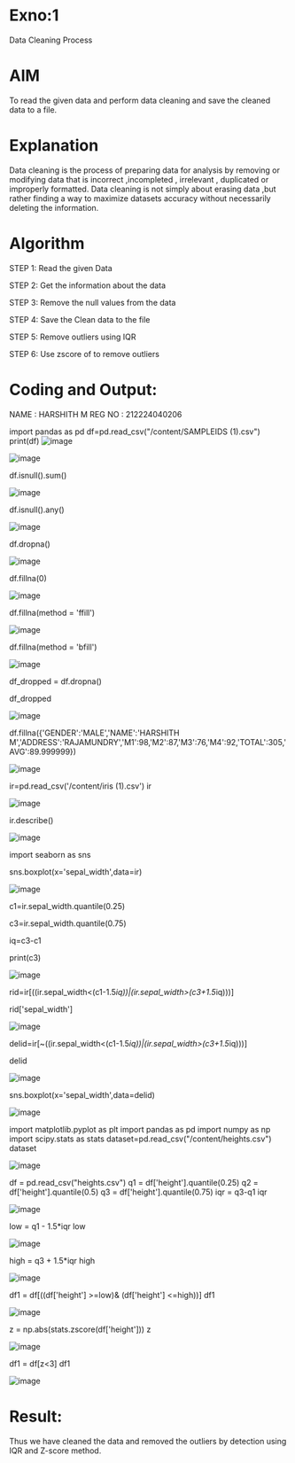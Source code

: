 # Exno:1
Data Cleaning Process

# AIM
To read the given data and perform data cleaning and save the cleaned data to a file.

# Explanation
Data cleaning is the process of preparing data for analysis by removing or modifying data that is incorrect ,incompleted , irrelevant , duplicated or improperly formatted. Data cleaning is not simply about erasing data ,but rather finding a way to maximize datasets accuracy without necessarily deleting the information.

# Algorithm
STEP 1: Read the given Data

STEP 2: Get the information about the data

STEP 3: Remove the null values from the data

STEP 4: Save the Clean data to the file

STEP 5: Remove outliers using IQR

STEP 6: Use zscore of to remove outliers

# Coding and Output:
NAME : HARSHITH M
REG NO : 212224040206


import pandas as pd
df=pd.read_csv("/content/SAMPLEIDS (1).csv")
print(df)
![image](https://github.com/user-attachments/assets/d2f1a436-66c8-4128-8c89-6a41dff6c306)

![image](https://github.com/user-attachments/assets/ed136448-80c3-43b6-a19e-12ba2d8e7a02)

df.isnull().sum()

![image](https://github.com/user-attachments/assets/3be521c4-3d3d-4ab0-8827-454050c2d7da)

df.isnull().any()

![image](https://github.com/user-attachments/assets/75105c83-dd70-434b-bf01-9163f5b9f9a4)

df.dropna()

![image](https://github.com/user-attachments/assets/a37bf9ef-6d18-4e26-8cf4-c6a3d9e85c20)

df.fillna(0)

![image](https://github.com/user-attachments/assets/20038ff3-8965-4877-815d-fcbe7ea22c4a)

df.fillna(method = 'ffill')

![image](https://github.com/user-attachments/assets/4975d77d-2425-440a-8465-c67b11ca2175)

df.fillna(method = 'bfill')

![image](https://github.com/user-attachments/assets/9485c4d3-ef99-426d-8fdb-01fb0bc55cef)

df_dropped = df.dropna()

df_dropped

![image](https://github.com/user-attachments/assets/d096a5f2-89cb-4c10-98bc-480d68150ebc)

df.fillna({'GENDER':'MALE','NAME':'HARSHITH M','ADDRESS':'RAJAMUNDRY','M1':98,'M2':87,'M3':76,'M4':92,'TOTAL':305,'AVG':89.999999})

![image](https://github.com/user-attachments/assets/5683420d-8ef4-49bd-ae7d-055e5946a726)

ir=pd.read_csv('/content/iris (1).csv')
ir

![image](https://github.com/user-attachments/assets/cecef106-4291-4497-803a-33fdac38add7)

ir.describe()

![image](https://github.com/user-attachments/assets/4a65cb4d-a1b7-4f4f-94aa-c8d5098d6cc3)

import seaborn as sns

sns.boxplot(x='sepal_width',data=ir)

![image](https://github.com/user-attachments/assets/4c355ce0-db5f-4965-8d4d-74b14187aff1)

c1=ir.sepal_width.quantile(0.25)

c3=ir.sepal_width.quantile(0.75)

iq=c3-c1

print(c3)

![image](https://github.com/user-attachments/assets/cb80d3f8-3267-4748-8743-00a30060f0fe)

rid=ir[((ir.sepal_width<(c1-1.5*iq))|(ir.sepal_width>(c3+1.5*iq)))]

rid['sepal_width']

![image](https://github.com/user-attachments/assets/5a991ac8-fb5b-42c0-b720-08a5d360093c)

delid=ir[~((ir.sepal_width<(c1-1.5*iq))|(ir.sepal_width>(c3+1.5*iq)))]

delid

![image](https://github.com/user-attachments/assets/f49fdfbc-b4e5-4458-ae65-7a11b3beff12)

sns.boxplot(x='sepal_width',data=delid)

![image](https://github.com/user-attachments/assets/5f37fac6-bbc4-40ad-98fd-300f1ae27731)

import matplotlib.pyplot as plt
import pandas as pd
import numpy as np
import scipy.stats as stats
dataset=pd.read_csv("/content/heights.csv")
dataset

![image](https://github.com/user-attachments/assets/9faf1aad-93bf-421d-9e98-65b50a62837c)

df = pd.read_csv("heights.csv")
q1 = df['height'].quantile(0.25)
q2 = df['height'].quantile(0.5)
q3 = df['height'].quantile(0.75)
iqr = q3-q1
iqr

![image](https://github.com/user-attachments/assets/0956caf0-38e7-4958-8eff-8e96e08314ee)

low = q1 - 1.5*iqr
low

![image](https://github.com/user-attachments/assets/98e89809-574b-45ed-81de-ee1725227dee)

high = q3 + 1.5*iqr
high

![image](https://github.com/user-attachments/assets/c7e79f12-432d-4e52-bb23-20beed0fe4e7)

df1 = df[((df['height'] >=low)& (df['height'] <=high))]
df1

![image](https://github.com/user-attachments/assets/c4e3f839-3e41-4720-83ba-fc0c8e47c7e8)

z = np.abs(stats.zscore(df['height']))
z

![image](https://github.com/user-attachments/assets/fd4ae98b-2bbe-44b4-9ed8-2478c19bdffa)

df1 = df[z<3]
df1

![image](https://github.com/user-attachments/assets/75123137-9c54-44ec-ba93-00e2a676d3a6)





# Result:

Thus we have cleaned the data and removed the outliers by detection using IQR and Z-score method.
